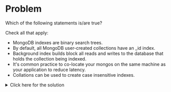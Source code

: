 # Problem
Which of the following statements is/are true?

Check all that apply:
 - MongoDB indexes are binary search trees.
 - By default, all MongoDB user-created collections have an _id index.
 - Background index builds block all reads and writes to the database that holds the collection being indexed.
 - It's common practice to co-locate your mongos on the same machine as your application to reduce latency.
 - Collations can be used to create case insensitive indexes.


<details>
  <summary>Click here for the solution</summary>
    <ul>
      <li>By default, all MongoDB user-created collections have an _id index.</li>
      <li>It's common practice to co-locate your mongos on the same machine as your application to reduce latency.</li>
      <li>Collations can be used to create case insensitive indexes.</li>
	</ul>  
</details>